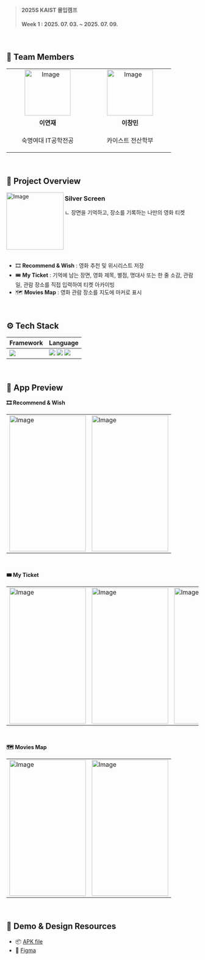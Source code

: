 > <h4>2025S KAIST 몰입캠프</h4>
> <h4>Week 1 : 2025. 07. 03. ~ 2025. 07. 09.</h4>

<br/>

## 👥 Team Members
<table>
    <tr>
      <td align="center" width="200">
        <a href="https://github.com/lyeonj">
          <img width="120" height="120" alt="Image" src="https://github.com/user-attachments/assets/20bb526c-e67b-4704-9182-7f5ed84c194e" />
          <br />
        </a>
      </td>
      <td align="center" width="200">
        <a href="https://github.com/chngmn">
          <img width="120" height="120" alt="Image" src="https://github.com/user-attachments/assets/20771cb6-a9f0-4648-87ac-f9e3268767e1" />
          <br />
        </a>
      </td>
    </tr>
    <tr>
      <td align="center">
        <b>이연재</b>
      </td>
      <td align="center">
        <b>이창민</b>
      </td>
    </tr>
  <tr>
    <td align="center">
      <p>숙명여대 IT공학전공</p>
    </td>
    <td align="center">
      <p>카이스트 전산학부</p>
    </td>
  </tr>
</table>

<br />

## 👀 Project Overview
<img align="left" width="150" height="150" alt="Image" src="https://github.com/user-attachments/assets/c19c07cc-ac2d-4c9e-821c-a0e9ba9c9af5" />

<h3>Silver Screen</h3>
ㄴ 장면을 기억하고, 장소를 기록하는 나만의 영화 티켓

<br clear="left" />
<br/>

- 🎞️ **Recommend & Wish** : 영화 추천 및 위시리스트 저장
- 🎟️ **My Ticket** : 기억에 남는 장면, 영화 제목, 별점, 명대사 또는 한 줄 소감, 관람일, 관람 장소를 직접 입력하여 티켓 아카이빙
- 🗺️ **Movies Map** : 영화 관람 장소를 지도에 마커로 표시

<br/>

## ⚙ Tech Stack
<table>
  <thead>
    <tr>
      <th>Framework</th>
      <th>Language</th>
    </tr>
  </thead>
  <tbody>
    <tr>
      <td>
        <img src="https://img.shields.io/badge/Android%20Studio-3DDC84?style=flat-square&logo=Android%20Studio&logoColor=white"/>
      </td>
      <td>
        <img src="https://img.shields.io/badge/Kotlin-7F52FF?style=flat-square&logo=Kotlin&logoColor=white"/>
        <img src="https://img.shields.io/badge/XML-005FAD?style=flat-square&logo=xml&logoColor=white"/>
        <img src="https://img.shields.io/badge/HTML5-E34F26?style=flat-square&logo=html5&logoColor=white"/>
      </td>
    </tr>
  </tbody>
</table>

<br />

## 📱 App Preview
**🎞️ Recommend & Wish**
<table>
    <tr>
        <td>
            <img width="200" height="356" alt="Image" src="https://github.com/user-attachments/assets/3a89cdc8-936b-4fdb-96a7-ee904a5addf7" />
        </td>
        <td>
            <img width="200" height="356" alt="Image" src="https://github.com/user-attachments/assets/bfe98684-c2d3-4cc9-9950-544ca63c1481" />
        </td>
    </tr>
</table>

<br/>

**🎟️ My Ticket**
<table>
    <tr>
        <td>
            <img width="200" height="356" alt="Image" src="https://github.com/user-attachments/assets/0cecd506-4ef7-4116-bc0b-8db3202216f2" />
        </td>
        <td>
            <img width="200" height="356" alt="Image" src="https://github.com/user-attachments/assets/1afbbe76-ac91-4d23-a2fd-e5bb22263d74" />
        </td>
        <td>
            <img width="200" height="356" alt="Image" src="https://github.com/user-attachments/assets/74cff1c1-83cf-46e0-be94-0aa00305edc7" />
        </td>
        <td>
            <img width="200" height="356" alt="Image" src="https://github.com/user-attachments/assets/06ee4ec3-cfc1-42f6-a6d8-95671e7a9be9" />
        </td>
    </tr>
</table>

<br/>

**🗺️ Movies Map**
<table>
    <tr>
        <td>
            <img width="200" height="356" alt="Image" src="https://github.com/user-attachments/assets/7717a07e-c4c2-4d60-8850-bff93e46d0ae" />
        </td>
        <td>
            <img width="200" height="356" alt="Image" src="https://github.com/user-attachments/assets/c5c4a9a4-7c4f-41b4-aa03-0b9a848ce4cb" />
        </td>
    </tr>
</table>

<br />

## 🔗 Demo & Design Resources
- 📦 <a href="https://drive.google.com/file/d/1jpdcbpNA5zjxAn5izv7_0_v-gNW7Yd6M/view?usp=sharing" target="_blank">APK file</a>
- 🎨 <a href="https://www.figma.com/design/ofn0OsQJtWnXR6W8Tb5NP3/2025S-Madcamp-Week-1---Silver-Screen?node-id=0-1&t=WaG0kPPEFvBoc1GM-1" target="_blank">Figma</a>
